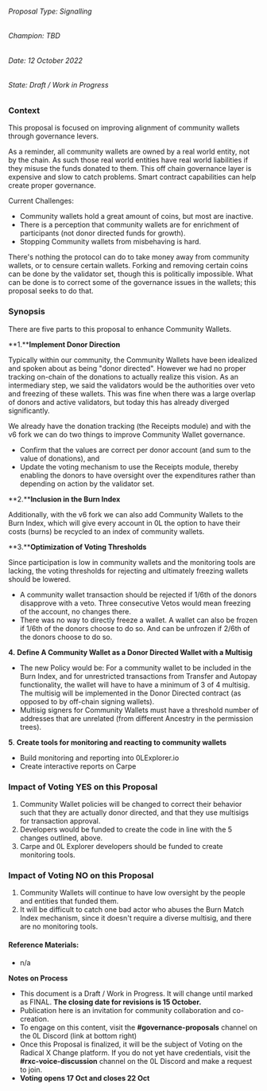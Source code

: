###### Proposal Type: Signalling

###### Champion: TBD

###### Date: 12 October 2022

###### State: Draft / Work in Progress

### **Context**

This proposal is focused on improving alignment of community wallets through governance levers.

As a reminder, all community wallets are owned by a real world entity, not by the chain. As such those real world entities have real world liabilities if they misuse the funds donated to them. This off chain governance layer is expensive and slow to catch problems. Smart contract capabilities can help create proper governance.

Current Challenges:

- Community wallets hold a great amount of coins, but most are inactive.
- There is a perception that community wallets are for enrichment of participants (not donor directed funds for growth).
- Stopping Community wallets from misbehaving is hard.

There's nothing the protocol can do to take money away from community wallets, or to censure certain wallets. Forking and removing certain coins can be done by the validator set, though this is politically impossible. What can be done is to correct some of the governance issues in the wallets; this proposal seeks to do that.

### **Synopsis**

There are five parts to this proposal to enhance Community Wallets.

\*\*1.\*\***Implement Donor Direction**

Typically within our community, the Community Wallets have been idealized and spoken about as being "donor directed". However we had no proper tracking on-chain of the donations to actually realize this vision. As an intermediary step, we said the validators would be the authorities over veto and freezing of these wallets. This was fine when there was a large overlap of donors and active validators, but today this has already diverged significantly.

We already have the donation tracking (the Receipts module) and with the v6 fork we can do two things to improve Community Wallet governance.

- Confirm that the values are correct per donor account (and sum to the value of donations), and
- Update the voting mechanism to use the Receipts module, thereby enabling the donors to have oversight over the expenditures rather than depending on action by the validator set.

\*\*2.\*\***Inclusion in the Burn Index**

Additionally, with the v6 fork we can also add Community Wallets to the Burn Index, which will give every account in 0L the option to have their costs (burns) be recycled to an index of community wallets.

\*\*3.\*\***Optimization of Voting Thresholds**

Since participation is low in community wallets and the monitoring tools are lacking, the voting thresholds for rejecting and ultimately freezing wallets should be lowered.

- A community wallet transaction should be rejected if 1/6th of the donors disapprove with a veto. Three consecutive Vetos would mean freezing of the account, no changes there.
- There was no way to directly freeze a wallet. A wallet can also be frozen if 1/6th of the donors choose to do so. And can be unfrozen if 2/6th of the donors choose to do so.

**4.** **Define A Community Wallet as a Donor Directed Wallet with a Multisig**

- The new Policy would be: For a community wallet to be included in the Burn Index, and for unrestricted transactions from Transfer and Autopay functionality, the wallet will have to have a minimum of 3 of 4 multisig. The multisig will be implemented in the Donor Directed contract (as opposed to by off-chain signing wallets).
- Multisig signers for Community Wallets must have a threshold number of addresses that are unrelated (from different Ancestry in the permission trees).

**5**. **Create tools for monitoring and reacting to community wallets**

- Build monitoring and reporting into 0LExplorer.io
- Create interactive reports on Carpe

### **Impact of Voting YES on this Proposal**

1. Community Wallet policies will be changed to correct their behavior such that they are actually donor directed, and that they use multisigs for transaction approval.
2. Developers would be funded to create the code in line with the 5 changes outlined, above.
3. Carpe and 0L Explorer developers should be funded to create monitoring tools.

### **Impact of Voting NO on this Proposal**

1. Community Wallets will continue to have low oversight by the people and entities that funded them.
2. It will be difficult to catch one bad actor who abuses the Burn Match Index mechanism, since it doesn't require a diverse multisig, and there are no monitoring tools.

#### **Reference Materials:**

- n/a

**Notes on Process**

- This document is a Draft / Work in Progress. It will change until marked as FINAL. **The closing date for revisions is 15 October.**
- Publication here is an invitation for community collaboration and co-creation.
- To engage on this content, visit the **#governance-proposals** channel on the 0L Discord (link at bottom right)
- Once this Proposal is finalized, it will be the subject of Voting on the Radical X Change platform. If you do not yet have credentials, visit the **#rxc-voice-discussion** channel on the 0L Discord and make a request to join.
- **Voting opens 17 Oct and closes 22 Oct**
